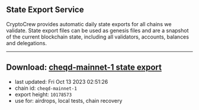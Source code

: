 ## State Export Service
CryptoCrew provides automatic daily state exports for all chains we validate. State export files can be used as genesis files and are a snapshot of the current blockchain state, including all validators, accounts, balances and delegations.

---
**Download: [cheqd-mainnet-1 state export](https://dl.ccvalidators.com/SERVICE/cheqd/cheqd-mainnet-1_export_10178573.json)**
---

- last updated: Fri Oct 13 2023 02:51:26
- chain id: `cheqd-mainnet-1`
- export height: `10178573`
- use for: airdrops, local tests, chain recovery
